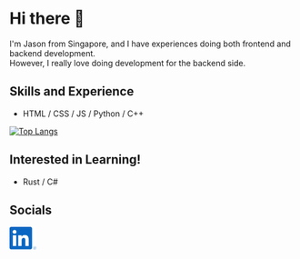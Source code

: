 # Hi there 👋

I'm Jason from Singapore, and I have experiences doing both frontend and backend development.<br>
However, I really love doing development for the backend side.

## Skills and Experience
- HTML / CSS / JS / Python / C++

[![Top Langs](https://github-readme-stats.vercel.app/api/top-langs/?username=kjhjason&layout=compact&theme=dark&hide=html)](https://github.com/anuraghazra/github-readme-stats)

## Interested in Learning!
- Rust / C#

## Socials
[<img src='res/linkedIn_logo.svg' alt='linkedin logo' height='40'>](https://www.linkedin.com/in/kjhjason/)
